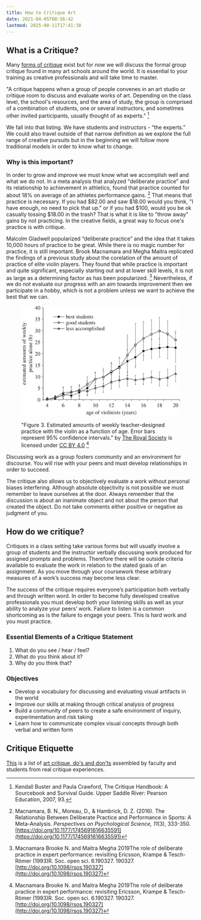 ```yaml
---
title: How to Critique Art
date: 2021-04-05T08:56:42
lastmod: 2025-08-11T17:41:38
---
```


## What is a Critique?

Many [forms of critique](critique-methods.md) exist but for now we will discuss the formal group critique found in many art schools around the world. It is essential to your training as creative professionals and will take time to master.

"A critique happens when a group of people convenes in an art studio or critique room to discuss and evaluate works of art. Depending on the class level, the school's resources, and the area of study, the group is comprised of a combination of students, one or several instructors, and sometimes other invited participants, usually thought of as experts." [^1]

We fall into that listing. We have students and instructors - “the experts.” We could also travel outside of that narrow definition as we explore the full range of creative pursuits but in the beginning we will follow more traditional models in order to know what to change.

### Why is this important?

In order to grow and improve we must know what we accomplish well and what we do not. In a meta analysis that analyzed "deliberate practice" and its relationship to achievement in athletics, found that practice counted for about 18% on average of an athletes performance gains. [^2] That means that practice is necessary. If you had $82.00 and saw $18.00 would you think, "I have enough, no need to pick that up." or if you had $100, would you be ok casually tossing $18.00 in the trash? That is what it is like to "throw away" gains by not practicing. In the creative fields, a great way to focus one's practice is with critique.

Malcolm Gladwell popularized “deliberate practice” and the idea that it takes 10,000 hours of practice to be great. While there is no magic number for practice, it is still important. Brook Macnamara and Megha Maitra replicated the findings of a previous study about the corelation of the amount of practice of elite violin players. They found that while practice is important and quite significant, especially starting out and at lower skill levels, it is not as large as a determining factor as has been popularized. [^3] Nevertheless, if we do not evaluate our progress with an aim towards improvement then we participate in a hobby, which is not a problem unless we want to achieve the best that we can.

<figure>

[![Amounts of Weekly Practice of Violinists](./attachments/2019-violin-practice-levels-from-study.jpg)](./attachments/2019-violin-practice-levels-from-study.jpg)

<figcaption>

"Figure 3. Estimated amounts of weekly teacher-designed practice with the violin as a function of age. Error bars represent 95% confidence intervals." by [The Royal Society](http://royalsocietypublishing.org/) is licensed under [CC BY 4.0](https://creativecommons.org/licenses/by/4.0/) [^3]

</figcaption>

</figure>

Discussing work as a group fosters community and an environment for discourse. You will rise with your peers and must develop relationships in order to succeed.

The critique also allows us to objectively evaluate a work without personal biases interfering. Although absolute objectivity is not possible we must remember to leave ourselves at the door. Always remember that the discussion is about an inanimate object and not about the person that created the object. Do not take comments either positive or negative as judgment of you.

## How do we critique?

Critiques in a class setting take various forms but will usually involve a group of students and the instructor verbally discussing work produced for assigned prompts and problems. Therefore there will be outside criteria available to evaluate the work in relation to the stated goals of an assignment. As you move through your coursework these arbitrary measures of a work’s success may become less clear.

The success of the critique requires everyone’s participation both verbally and through written word. In order to become fully developed creative professionals you must develop both your listening skills as well as your ability to analyze your peers’ work. Failure to listen is a common shortcoming as is the failure to engage your peers. This is hard work and you must practice.

### Essential Elements of a Critique Statement

1. What do you see / hear / feel?
2. What do you think about it?
3. Why do you think that?

### Objectives

- Develop a vocabulary for discussing and evaluating visual artifacts in the world
- Improve our skills at making through critical analysis of progress
- Build a community of peers to create a safe environment of inquiry, experimentation and risk taking
- Learn how to communicate complex visual concepts through both verbal and written form

## Critique Etiquette

[This](./art-school-critique-no-nos.md) is a list of [art critique, do's and don'ts](./art-school-critique-no-nos.md) assembled by faculty and students from real critique experiences.

[^1]: Kendall Buster and Paula Crawford, The Critique Handbook: A Sourcebook and Survival Guide. Upper Saddle River: Pearson Education, 2007, 93.
[^2]: Macnamara, B. N., Moreau, D., & Hambrick, D. Z. (2016). The Relationship Between Deliberate Practice and Performance in Sports: A Meta-Analysis. _Perspectives on Psychological Science, 11_(3), 333-350. [https://doi.org/10.1177/1745691616635591](https://doi.org/10.1177/1745691616635591)
[^3]: Macnamara Brooke N. and Maitra Megha 2019The role of deliberate practice in expert performance: revisiting Ericsson, Krampe & Tesch-Römer (1993)R. Soc. open sci. 6.190327. 190327. [http://doi.org/10.1098/rsos.190327](http://doi.org/10.1098/rsos.190327)
